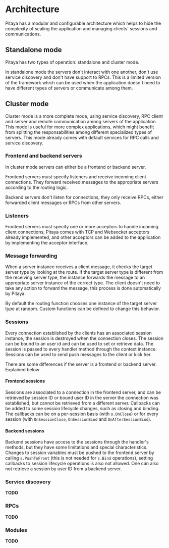Architecture
============

Pitaya has a modular and configurable architecture which helps to hide the complexity of scaling the application and managing clients' sessions and communications.

## Standalone mode

Pitaya has two types of operation: standalone and cluster mode.

In standalone mode the servers don't interact with one another, don't use service discovery and don't have support to RPCs. This is a limited version of the framework which can be used when the application doesn't need to have different types of servers or communicate among them.

## Cluster mode

Cluster mode is a more complete mode, using service discovery, RPC client and server and remote communication among servers of the application. This mode is useful for more complex applications, which might benefit from splitting the responsabilities among different specialized types of servers. This mode already comes with default services for RPC calls and service discovery.

### Frontend and backend servers

In cluster mode servers can either be a frontend or backend server.

Frontend servers must specify listeners and receive incoming client connections. They forward received messages to the appropriate servers according to the routing logic.

Backend servers don't listen for connections, they only receive RPCs, either forwarded client messages or RPCs from other servers.

### Listeners

Frontend servers must specify one or more acceptors to handle incoming client connections, Pitaya comes with TCP and Websocket acceptors already implemented, and other acceptors can be added to the application by implementing the acceptor interface.

### Message forwarding

When a server instance receives a client message, it checks the target server type by looking at the route. If the target server type is different from the receiving server type, the instance forwards the message to an appropriate server instance of the correct type. The client doesn't need to take any action to forward the message, this process is done automatically by Pitaya.

By default the routing function chooses one instance of the target server type at random. Custom functions can be defined to change this behavior.

### Sessions

Every connection established by the clients has an associated session instance, the session is destroyed when the connection closes. The session can be bound to an user id and can be used to set or retrieve data. The session is passed to every handler method through the context instance. Sessions can be used to send push messages to the client or kick her.

There are some differences if the server is a frontend or backend server. Explained below

#### Frontend sessions

Sessions are associated to a connection in the frontend server, and can be retrieved by session ID or bound user ID in the server the connection was established, but cannot be retrieved from a different server. Callbacks can be added to some session lifecycle changes, such as closing and binding. The callbacks can be on a per-session basis (with `s.OnClose`) or for every session (with `OnSessionClose`, `OnSessionBind` and `OnAfterSessionBind`).

#### Backend sessions

Backend sessions have access to the sessions through the handler's methods, but they have some limitations and special characteristics. Changes to session variables must be pushed to the frontend server by calling `s.PushToFront` (this is not needed for `s.Bind` operations), setting callbacks to session lifecycle operations is also not allowed. One can also not retrieve a session by user ID from a backend server.

### Service discovery

**TODO**

### RPCs

**TODO**

### Modules

**TODO**
